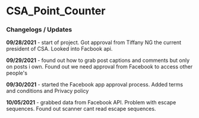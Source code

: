 # CSA_Point_Counter
### Changelogs / Updates
**09/28/2021** - start of project. Got approval from Tiffany NG the current president of CSA. Looked into Facbook api.

**09/29/2021** - found out how to grab post captions and comments but only on posts i own. Found out we need approval from Facebook to access other people's

**09/30/2021** - started the Facebook app approval process. Added terms and conditions and Privacy policy

**10/05/2021** - grabbed data from Facebook API. Problem with escape sequences. Found out scanner cant read escape sequences.
